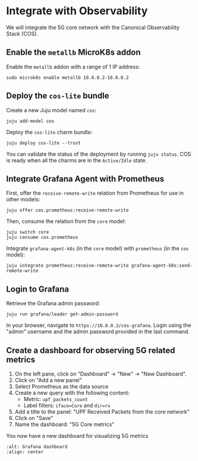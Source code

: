 # Integrate with Observability

We will integrate the 5G core network with the Canonical Observability Stack (COS).

## Enable the `metallb` MicroK8s addon

Enable the `metallb` addon with a range of 1 IP address:

```console
sudo microk8s enable metallb 10.0.0.2-10.0.0.2
```

## Deploy the `cos-lite` bundle

Create a new Juju model named `cos`:

```console
juju add-model cos
```

Deploy the `cos-lite` charm bundle:

```console
juju deploy cos-lite --trust
```

You can validate the status of the deployment by running `juju status`. COS is ready when all the 
charms are in the `Active/Idle` state.

## Integrate Grafana Agent with Prometheus

First, offer the `receive-remote-write` relation from Prometheus for use in other models:

```console
juju offer cos.prometheus:receive-remote-write
```

Then, consume the relation from the `core` model:

```console
juju switch core
juju consume cos.prometheus
```

Integrate `grafana-agent-k8s` (in the `core` model) with `prometheus` (in the `cos` model):

```console
juju integrate prometheus:receive-remote-write grafana-agent-k8s:send-remote-write
```

## Login to Grafana

Retrieve the Grafana admin password:

```console
juju run grafana/leader get-admin-password
```

In your browser, navigate to `https://10.0.0.2/cos-grafana`. Login using the "admin" username
and the admin password provided in the last command. 

## Create a dashboard for observing 5G related metrics

1. On the left pane, click on "Dashboard" -> "New" -> "New Dashboard".
2. Click on "Add a new panel"
3. Select Prometheus as the data source
4. Create a new query with the following content:
   - Metric: `upf_packets_count`
   - Label filters: `iface=Core` and `dir=rx`
5. Add a title to the panel: "UPF Received Packets from the core network"
6. Click on "Save"
7. Name the dashboard: "5G Core metrics"

You now have a new dashboard for visualizing 5G metrics

```{image} ../images/grafana_dashboard.png
:alt: Grafana dashboard
:align: center
```
